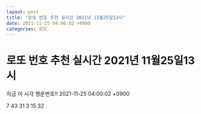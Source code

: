 ```yaml
---
layout: post
title: "로또 번호 추천 실시간 2021년 11월25일13시"
date: 2021-11-25 04:00:02 +0900
categories: 로또
---
```


# 로또 번호 추천 실시간 2021년 11월25일13시

지금 이 시각 행운번호!! 2021-11-25 04:00:02 +0900

 7  43  31  3  15  32 


